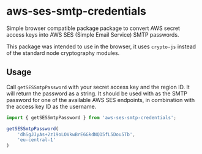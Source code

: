 # aws-ses-smtp-credentials

Simple browser compatible package package to convert AWS secret access keys
into AWS SES (Simple Email Service) SMTP passwords.

This package was intended to use in the browser, it uses `crypto-js` instead
of the standard node cryptography modules.

## Usage

Call `getSESSmtpPassword` with your secret access key and the region ID. It
will return the password as a string. It should be used with as the SMTP
password for one of the available AWS SES endpoints, in combination with the
access key ID as the username.

```js
import { getSESSmtpPassword } from 'aws-ses-smtp-credentials';

getSESSmtpPassword(
    'dhSgJJyAs+2z19oLOVkwBrE6GkdNQD5fL5Dou5Tb',
    'eu-central-1'
)
```
